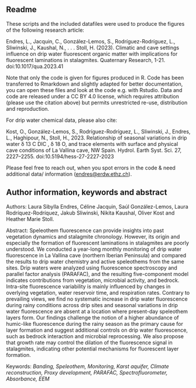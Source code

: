 ## Readme

These scripts and the included datafiles were used to produce the figures of the following research article:Endres, L., Jacquin, C., González-Lemos, S., Rodríguez-Rodríguez, L., Sliwinski, J., Kaushal, N., . . . Stoll, H. (2023). Climatic and cave settings influence on drip water fluorescent organic matter with implications for fluorescent laminations in stalagmites. Quaternary Research, 1-21. doi:10.1017/qua.2023.41Note that only the code is given for figures produced in R. Code has been transferred to Rmarkdown and slightly adapted for better documentation, you can open these files and look at the code e.g. with Rstudio. Data and code are released under a CC BY 4.0 license, which requires attribution (please use the citation above) but permits unrestricted re-use, distribution and reproduction.For drip water chemical data, please also cite:Kost, O., González-Lemos, S., Rodríguez-Rodríguez, L., Sliwinski, J., Endres, L., Haghipour, N., Stoll, H., 2023. Relationship of seasonal variations in drip water δ 13 C DIC , δ 18 O, and trace elements with surface and physical cave conditions of La Vallina cave, NW Spain. Hydrol. Earth Syst. Sci. 27, 2227–2255. doi:10.5194/hess-27-2227-2023Please feel free to reach out, when you spot errors in the code & need additional data/ information (endres@erdw.ethz.ch).


## Author information, keywords and abstract
Authors: Laura Sibylla Endres, Céline Jacquin, Saúl González-Lemos, Laura Rodríquez-Rodríquez, Jakub Sliwinski, Nikita Kaushal, Oliver Kost and Heather Marie Stoll.

Abstract:
Speleothem fluorescence can provide insights into past vegetation dynamics and stalagmite chronology. However, its origin and especially the formation of fluorescent laminations in stalagmites are poorly understood. We conducted a year-long monthly monitoring of drip water fluorescence in La Vallina cave (northern Iberian Peninsula) and compared the results to drip water chemistry and active speleothems from the same sites. Drip waters were analyzed using fluorescence spectroscopy and parallel factor analysis (PARAFAC), and the resulting five-component model indicates contributions from vegetation, microbial activity, and bedrock. Intra-site fluorescence variability is mainly influenced by changes in overlying vegetation, water reservoir time, and respiration rates. Contrary to prevailing views, we find no systematic increase in drip water fluorescence during rainy conditions across drip sites and seasonal variations in drip water fluorescence are absent at a location where present-day speleothem layers form. Our findings challenge the notion of a higher abundance of humic-like fluorescence during the rainy season as the primary cause for layer formation and suggest additional controls on drip water fluorescence, such as bedrock interaction and microbial reprocessing. We also propose that growth rate may control the dilation of the fluorescence signal in stalagmites, indicating other potential mechanisms for fluorescent layer formation.

Keywords:
_Banding, Speleothem, Monitoring, Karst aquifer, Climate reconstruction, Proxy development, PARAFAC, Spectrofluorometer, Absorbance, EEM_ 






